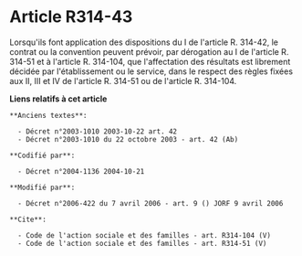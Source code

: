 # Article R314-43

Lorsqu'ils font application des dispositions du I de l'article R. 314-42, le contrat ou la convention peuvent prévoir, par
dérogation au I de l'article R. 314-51 et à l'article R. 314-104, que l'affectation des résultats est librement décidée par
l'établissement ou le service, dans le respect des règles fixées aux II, III et IV de l'article R. 314-51 ou de l'article R.
314-104.

**Liens relatifs à cet article**

	**Anciens textes**:

	  - Décret n°2003-1010 2003-10-22 art. 42
	  - Décret n°2003-1010 du 22 octobre 2003 - art. 42 (Ab)

	**Codifié par**:

	  - Décret n°2004-1136 2004-10-21

	**Modifié par**:

	  - Décret n°2006-422 du 7 avril 2006 - art. 9 () JORF 9 avril 2006

	**Cite**:

	  - Code de l'action sociale et des familles - art. R314-104 (V)
	  - Code de l'action sociale et des familles - art. R314-51 (V)
